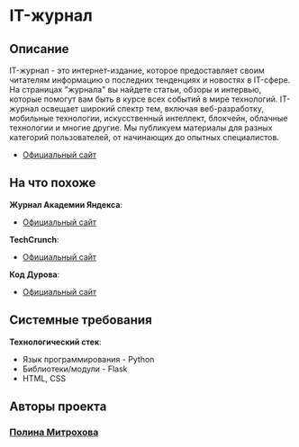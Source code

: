 # IT-журнал 
## Описание
IT-журнал - это интернет-издание, которое предоставляет своим читателям информацию о последних тенденциях и новостях в IT-сфере. На страницах "журнала" вы найдете статьи, обзоры и интервью, которые помогут вам быть в курсе всех событий в мире технологий. IT-журнал освещает широкий спектр тем, включая веб-разработку, мобильные технологии, искусственный интеллект, блокчейн, облачные технологии и многие другие. Мы публикуем материалы для разных категорий пользователей, от начинающих до опытных специалистов.
- [Официальный сайт](https://it-new.glitch.me/ "IT-журнал")
## На что похоже
**Журнал Академии Яндекса**:
- [Официальный сайт](https://academy.yandex.ru/journal "Журнал Академии Яндекса")

**TechCrunch**:
- [Официальный сайт](https://techcrunch.com/ "TechCrunch")

**Код Дурова**:
- [Официальный сайт](https://kod.ru/ "d_code")

## Системные требования
**Технологический стек**:
- Язык программирования - Python
- Библиотеки/модули - Flask
- HTML, CSS

## Авторы проекта
### [Полина Митрохова](https://github.com/paullyaw)
